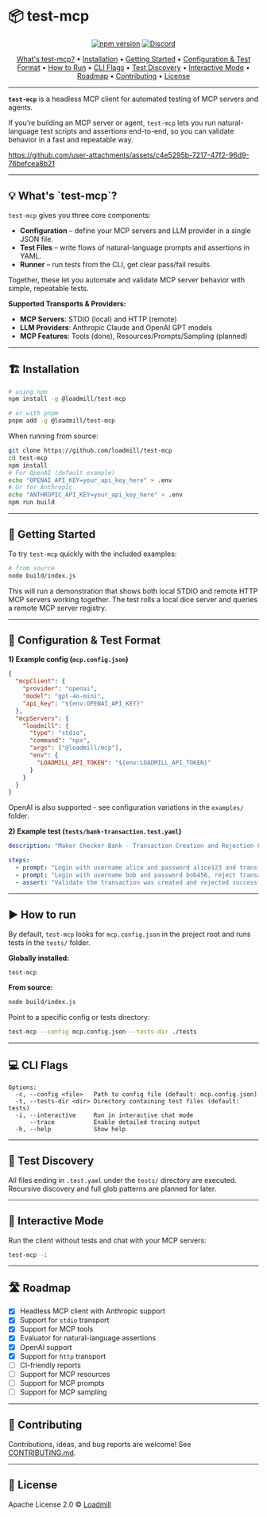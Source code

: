 # 📦 test-mcp

<p align="center">
  <a href="https://www.npmjs.com/package/@loadmill/test-mcp"><img src="https://img.shields.io/npm/v/@loadmill/test-mcp?color=green" alt="npm version"></a>
  <a href="https://discord.gg/BHAVZUFrWX"><img src="https://img.shields.io/discord/1412375815236091906?logo=discord&label=discord" alt="Discord"></a>
</p>

<p align="center">
  <a href="#whats-test-mcp">What's test-mcp?</a> •
  <a href="#installation">Installation</a> •
  <a href="#getting-started">Getting Started</a> •
  <a href="#configuration--test-format">Configuration & Test Format</a> •
  <a href="#how-to-run">How to Run</a> •
  <a href="#cli-flags">CLI Flags</a> •
  <a href="#test-discovery">Test Discovery</a> •
  <a href="#interactive-mode">Interactive Mode</a> •
  <a href="#roadmap">Roadmap</a> •
  <a href="#contributing">Contributing</a> •
  <a href="#license">License</a>
</p>

---

**`test-mcp`** is a headless MCP client for automated testing of MCP servers and agents.

If you’re building an MCP server or agent, `test-mcp` lets you run natural-language test scripts and assertions end-to-end, so you can validate behavior in a fast and repeatable way.

https://github.com/user-attachments/assets/c4e5295b-7217-47f2-96d9-76befcea8b21

---

<h2 id="whats-test-mcp">💡 What's `test-mcp`?</h2>

`test-mcp` gives you three core components:

* **Configuration** – define your MCP servers and LLM provider in a single JSON file.
* **Test Files** – write flows of natural-language prompts and assertions in YAML.
* **Runner** – run tests from the CLI, get clear pass/fail results.

Together, these let you automate and validate MCP server behavior with simple, repeatable tests.

**Supported Transports & Providers:**
- **MCP Servers**: STDIO (local) and HTTP (remote)
- **LLM Providers**: Anthropic Claude and OpenAI GPT models
- **MCP Features**: Tools (done), Resources/Prompts/Sampling (planned)

---

<h2 id="installation">🏗️ Installation</h2>

```bash
# using npm
npm install -g @loadmill/test-mcp

# or with pnpm
pnpm add -g @loadmill/test-mcp
````

When running from source:

```bash
git clone https://github.com/loadmill/test-mcp
cd test-mcp
npm install
# For OpenAI (default example)
echo "OPENAI_API_KEY=your_api_key_here" > .env
# Or for Anthropic
echo "ANTHROPIC_API_KEY=your_api_key_here" > .env
npm run build
```

---

<h2 id="getting-started">🚀 Getting Started</h2>

To try `test-mcp` quickly with the included examples:

```bash
# from source
node build/index.js
```

This will run a demonstration that shows both local STDIO and remote HTTP MCP servers working together. The test rolls a local dice server and queries a remote MCP server registry.

---

<h2 id="configuration--test-format">📑 Configuration & Test Format</h2>

**1) Example config (`mcp.config.json`)**

```json
{
  "mcpClient": {
    "provider": "openai",
    "model": "gpt-4o-mini",
    "api_key": "${env:OPENAI_API_KEY}"
  },
  "mcpServers": {
    "loadmill": {
      "type": "stdio",
      "command": "npx",
      "args": ["@loadmill/mcp"],
      "env": {
        "LOADMILL_API_TOKEN": "${env:LOADMILL_API_TOKEN}"
      }
    }
  }
}
```

OpenAI is also supported - see configuration variations in the `examples/` folder.

**2) Example test (`tests/bank-transaction.test.yaml`)**

```yaml
description: "Maker Checker Bank - Transaction Creation and Rejection Flow"

steps:
  - prompt: "Login with username alice and password alice123 and transfer $100 to Bob"
  - prompt: "Login with username bob and password bob456, reject transaction from Alice"
  - assert: "Validate the transaction was created and rejected successfully"
```

---

<h2 id="how-to-run">▶️ How to run</h2>

By default, `test-mcp` looks for `mcp.config.json` in the project root and runs tests in the `tests/` folder.

**Globally installed:**

```bash
test-mcp
```

**From source:**

```bash
node build/index.js
```

Point to a specific config or tests directory:

```bash
test-mcp --config mcp.config.json --tests-dir ./tests
```

---

<h2 id="cli-flags">💻 CLI Flags</h2>

```
Options:
  -c, --config <file>   Path to config file (default: mcp.config.json)
  -t, --tests-dir <dir> Directory containing test files (default: tests)
  -i, --interactive     Run in interactive chat mode
      --trace           Enable detailed tracing output
  -h, --help            Show help
```

---

<h2 id="test-discovery">🔎 Test Discovery</h2>

All files ending in `.test.yaml` under the `tests/` directory are executed.
Recursive discovery and full glob patterns are planned for later.

---

<h2 id="interactive-mode">💬 Interactive Mode</h2>

Run the client without tests and chat with your MCP servers:

```bash
test-mcp -i
```

---

<h2 id="roadmap">🛣️ Roadmap</h2>

* [x] Headless MCP client with Anthropic support
* [x] Support for `stdio` transport
* [x] Support for MCP tools
* [x] Evaluator for natural-language assertions
* [x] OpenAI support
* [x] Support for `http` transport
* [ ] CI-friendly reports
* [ ] Support for MCP resources
* [ ] Support for MCP prompts
* [ ] Support for MCP sampling

---

<h2 id="contributing">🤝 Contributing</h2>

Contributions, ideas, and bug reports are welcome! See [CONTRIBUTING.md](https://github.com/loadmill/test-mcp/blob/main/.github/CONTRIBUTING.md).

---

<h2 id="license">📄 License</h2>

Apache License 2.0 © [Loadmill](https://github.com/loadmill/test-mcp/blob/main/LICENSE)
